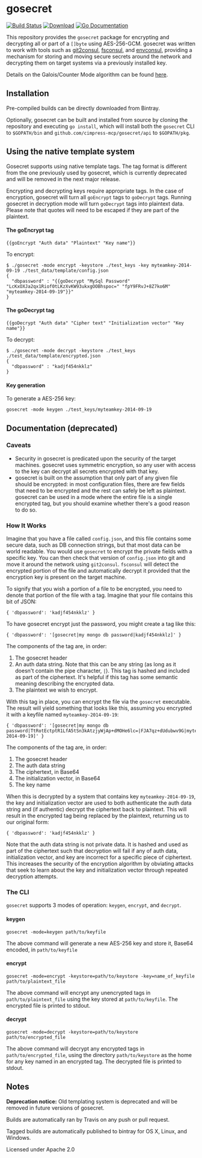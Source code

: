 gosecret
========
[![Build Status](https://travis-ci.org/Cimpress-MCP/gosecret.svg?branch=master)][travis]
[![Download](https://api.bintray.com/packages/cimpress-mcp/Go/gosecret/images/download.svg)][bintray]
[![Go Documentation](http://img.shields.io/badge/go-documentation-blue.svg)][godocs]

[travis]: http://travis-ci.org/Cimpress-MCP/gosecret
[bintray]: https://bintray.com/cimpress-mcp/Go/gosecret/_latestVersion#files
[godocs]: (http://godoc.org/github.com/Cimpress-MCP/gosecret/api)


This repository provides the `gosecret` package for encrypting and decrypting all or part of a `[]byte` using AES-256-GCM.  gosecret was written to work with tools such as [git2consul](https://github.com/Cimpress-MCP/git2consul), [fsconsul](https://github.com/Cimpress-MCP/fsconsul), and [envconsul](https://github.com/hashicorp/envconsul), providing a mechanism for storing and moving secure secrets around the network and decrypting them on target systems via a previously installed key.

Details on the Galois/Counter Mode algorithm can be found [here](https://en.wikipedia.org/wiki/Galois/Counter_Mode).

Installation
------------

Pre-compiled builds can be directly downloaded from Bintray.

Optionally, gosecret can be built and installed from source by cloning the repository and executing `go install`, which will install both the `gosecret` CLI to `$GOPATH/bin` and `github.com/cimpress-mcp/gosecret/api` to `$GOPATH/pkg`.

Using the native template system
--------------------------------

Gosecret supports using native template tags. The tag format is different from the one previously used by gosecret, which is currently deprecated and will be removed in the next major release.

Encrypting and decrypting keys require appropriate tags. In the case of encryption, gosecret will turn all `goEncrypt` tags to `goDecrypt` tags. Running gosecret in decryption mode will turn `goDecrypt` tags into plaintext data. Please note that quotes will need to be escaped if they are part of the plaintext.

#### The goEncrypt tag

`{{goEncrypt "Auth data" "Plaintext" "Key name"}}`

To encrypt:
```
$ ./gosecret -mode encrypt -keystore ./test_keys -key myteamkey-2014-09-19 ./test_data/template/config.json
{
  "dbpassword" : "{{goDecrypt "MySql Password" "LcKxOXJa2qx1Riof0tLKzXvKW93ukxgOOBhspoc=" "fpY9FRvJ+8Z7ko6M" "myteamkey-2014-09-19"}}"
}
```

#### The goDecrypt tag

`{{goDecrypt "Auth data" "Cipher text" "Initialization vector" "Key name"}}`

To decrypt:
```
$ ./gosecret -mode decrypt -keystore ./test_keys ./test_data/template/encrypted.json
{
  "dbpassword" : "kadjf454nkklz"  
}
```

#### Key generation

To generate a AES-256 key:

```
gosecret -mode keygen ./test_keys/myteamkey-2014-09-19
```

Documentation (deprecated)
-------------
### Caveats

* Security in gosecret is predicated upon the security of the target machines.  gosecret uses symmetric encryption, so any user with access to the key can decrypt all secrets encrypted with that key.
* gosecret is built on the assumption that only part of any given file should be encrypted: in most configuration files, there are few fields that need to be encrypted and the rest can safely be left as plaintext.  gosecret can be used in a mode where the entire file is a single encrypted tag, but you should examine whether there's a good reason to do so.

### How It Works

Imagine that you have a file called `config.json`, and this file contains some secure data, such as DB connection strings, but that most data can be world readable.  You would use `gosecret` to encrypt the private fields with a specific key.  You can then check that version of `config.json` into git and move it around the network using `git2consul`.  `fsconsul` will detect the encrypted portion of the file and automatically decrypt it provided that the encryption key is present on the target machine.

To signify that you wish a portion of a file to be encrypted, you need to denote that portion of the file with a tag.  Imagine that your file contains this bit of JSON:

    { 'dbpassword': 'kadjf454nkklz' }

To have gosecret encrypt just the password, you might create a tag like this:

    { 'dbpassword': '[gosecret|my mongo db password|kadjf454nkklz]' }

The components of the tag are, in order:

1. The gosecret header
2. An auth data string.  Note that this can be any string (as long as it doesn't contain the pipe character, `|`).  This tag is hashed and included as part of the ciphertext.  It's helpful if this tag has some semantic meaning describing the encrypted data.
3. The plaintext we wish to encrypt.

With this tag in place, you can encrypt the file via the `gosecret` executable.  The result will yield something that looks like this, assuming you encrypted it with a keyfile named `myteamkey-2014-09-19`: 

    { 'dbpassword': '[gosecret|my mongo db password|TtRotEctptR1LfA5tSn3kAtzjyWjAp+dMOHe6lc=|FJA7qz+dUdubwv9G|myteamkey-2014-09-19]' }

The components of the tag are, in order:

1. The gosecret header
2. The auth data string
3. The ciphertext, in Base64
4. The initialization vector, in Base64
5. The key name

When this is decrypted by a system that contains key `myteamkey-2014-09-19`, the key and initialization vector are used to both authenticate the auth data string and (if authentic) decrypt the ciphertext back to plaintext.  This will result in the encrypted tag being replaced by the plaintext, returning us to our original form:

    { 'dbpassword': 'kadjf454nkklz' }

Note that the auth data string is not private data.  It is hashed and used as part of the ciphertext such that decryption will fail if any of auth data, initialization vector, and key are incorrect for a specific piece of ciphertext.  This increases the security of the encryption algorithm by obviating attacks that seek to learn about the key and initialization vector through repeated decryption attempts.

### The CLI

`gosecret` supports 3 modes of operation: `keygen`, `encrypt`, and `decrypt`.

#### keygen

`gosecret -mode=keygen path/to/keyfile`

The above command will generate a new AES-256 key and store it, Base64 encoded, in `path/to/keyfile`

#### encrypt

`gosecret -mode=encrypt -keystore=path/to/keystore -key=name_of_keyfile path/to/plaintext_file`

The above command will encrypt any unencrypted tags in `path/to/plaintext_file` using the key stored at `path/to/keyfile`.  The encrypted file is printed to stdout.

#### decrypt

`gosecret -mode=decrypt -keystore=path/to/keystore path/to/encrypted_file`

The above command will decrypt any encrypted tags in `path/to/encrypted_file`, using the directory `path/to/keystore` as the home for any key named in an encrypted tag.  The decrypted file is printed to stdout.

## Notes

**Deprecation notice:** Old templating system is deprecated and will be removed in future versions of gosecret.

Builds are automatically ran by Travis on any push or pull request.

Tagged builds are automatically published to bintray for OS X, Linux, and Windows.

Licensed under Apache 2.0

